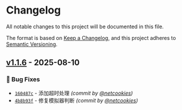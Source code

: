 # Changelog
All notable changes to this project will be documented in this file.

The format is based on [Keep a Changelog](https://keepachangelog.com/en/1.0.0/),
and this project adheres to [Semantic Versioning](https://semver.org/spec/v2.0.0.html).

## [v1.1.6] - 2025-08-10
### :bug: Bug Fixes
- [`160487c`](https://github.com/netcookies/isulewTools/commit/160487cfd3894515817b4cdb3e2d13dad4b3d5fa) - 添加超时处理 *(commit by [@netcookies](https://github.com/netcookies))*
- [`4b8b93f`](https://github.com/netcookies/isulewTools/commit/4b8b93f77197433097454c8ce9318c8d2c734034) - 修复模拟器判断 *(commit by [@netcookies](https://github.com/netcookies))*

[v1.1.6]: https://github.com/netcookies/isulewTools/compare/v1.1.5...v1.1.6
